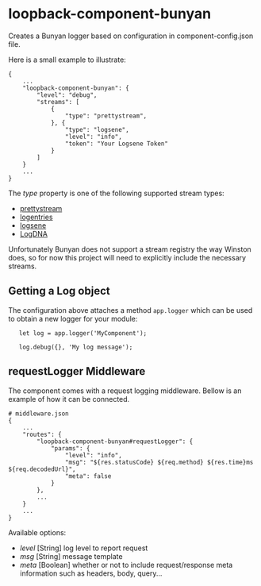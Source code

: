 # loopback-component-bunyan

Creates a Bunyan logger based on configuration in component-config.json file.

Here is a small example to illustrate:

```
{
	...
	"loopback-component-bunyan": {
		"level": "debug",
		"streams": [
			{
				"type": "prettystream",
			}, {
				"type": "logsene",
				"level": "info",
				"token": "Your Logsene Token"
			}
		]
	}
	...
}
```

The _type_ property is one of the following supported stream types:

* [prettystream](https://github.com/mrrama/node-bunyan-prettystream)
* [logentries](https://github.com/nemtsov/node-bunyan-logentries)
* [logsene](https://github.com/6RiverSystems/bunyan-logsene)
* [LogDNA](https://github.com/6RiverSystems/logdna-nodejs)

Unfortunately Bunyan does not support a stream registry the way Winston does, so for now this project will need to explicitly
include the necessary streams.

## Getting a Log object

The configuration above attaches a method `app.logger` which can be used to obtain a new logger for your module:

```
   let log = app.logger('MyComponent');

   log.debug({}, 'My log message');

```

## requestLogger Middleware

The component comes with a request logging middleware. Bellow is an example of how it can be connected.

```
# middleware.json
{
	...
	"routes": {
		"loopback-component-bunyan#requestLogger": {
			"params": {
				"level": "info",
				"msg": "${res.statusCode} ${req.method} ${res.time}ms ${req.decodedUrl}",
				"meta": false
			}
		},
		...
	}
	...
}
```

Available options:
* _level_ [String] log level to report request
* _msg_ [String] message template
* _meta_ [Boolean] whether or not to include request/response meta information such as headers, body, query...
